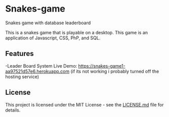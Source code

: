 # Snakes-game
Snakes game with database leaderboard

This is a snakes game that is playable on a desktop. This game is an application of Javascript, CSS, PhP, and SQL. 

## Features
-Leader Board System 
Live Demo:
https://snakes-game1-aa97521d57e6.herokuapp.com
(if its not working i probably turned off the hosting service)


## License

This project is licensed under the MIT License - see the [LICENSE.md](LICENSE.md) file for details.
